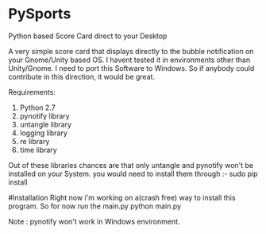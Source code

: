 # PySports
Python based Score Card direct to your Desktop

A very simple score card that displays directly to the bubble notification on your Gnome/Unity based OS. 
I havent tested it in environments other than Unity/Gnome.
I need to port this Software to Windows. So if anybody could contribute in this direction, it would be great.

Requirements:
 1. Python 2.7
 2. pynotify library
 3. untangle library
 4. logging library
 5. re library
 6. time library

 Out of these libraries chances are that only untangle and pynotify won't be installed on your System.
 you would need to install them through :-
 sudo pip install <package name>

 #Installation
 Right now i'm working on a(crash free) way to install this program. So for now run the main.py 
 python main.py 

 Note : pynotify won't work in Windows environment. 
